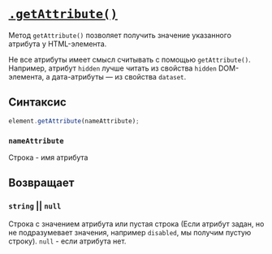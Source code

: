 # [`.getAttribute()`](../index.md)

Метод `getAttribute()` позволяет получить значение указанного атрибута у HTML-элемента.

Не все атрибуты имеет смысл считывать с помощью `getAttribute()`. Например, атрибут `hidden` лучше читать из свойства `hidden` DOM-элемента, а дата-атрибуты — из свойства `dataset`.

## Синтаксис

```js
element.getAttribute(nameAttribute);
```

### `nameAttribute`

Строка - имя атрибута

## Возвращает

### `string` || `null`

Строка с значением атрибута или пустая строка (Если атрибут задан, но не подразумевает значения, например `disabled`, мы получим пустую строку). `null` - если атрибута нет.
